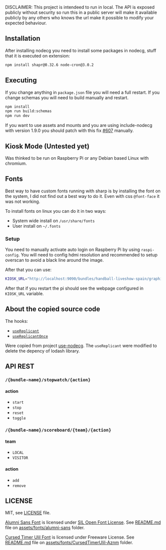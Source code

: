DISCLAIMER: This project is intendeed to run in local. The API is exposed publicly without security so run this in a public server will make it available publicly by any others who knows the url make it possible to modify your expected behaviour.

## Installation

After installing nodecg you need to install some packages in nodecg, stuff that it is executed on extension:

```bash
npm install shapr@0.32.6 node-cron@3.0.2
```

## Executing

If you change anything in `package.json` file you will need a full restart. If you change schemas you will need to build manually and restart.

```bash
npm install
npm run build:schemas
npm run dev
```

If you want to use assets and mounts and you are using include-nodecg with version 1.9.0 you should patch with this fix [#607](https://github.com/nodecg/nodecg/pull/607) manually.


## Kiosk Mode (Untested yet)

Was thinked to be run on Raspberry Pi or any Debian based Linux with chromium.

## Fonts

Best way to have custom fonts running with sharp is by installing the font on the system, I did not find out a best way to do it. Even with css `@font-face` it was not working.

To install fonts on linux you can do it in two ways:
- System wide install on `/usr/share/fonts`
- User install on `~/.fonts`

### Setup

You need to manually activate auto login on Raspberry Pi by using `raspi-config`. You will need to config hdmi resolution and recommended to setup overscan to avoid a black line around the image.

After that you can use:

```bash
KIOSK_URL="http://localhost:9090/bundles/handball-liveshow-spain/graphics/match.html" ./bin/kiosk-mode --setup
```

After that if you restart the pi should see the webpage configured in `KIOSK_URL` variable.

## About the copied source code

The hooks:

- [`useReplicant`](https://github.com/Hoishin/use-nodecg/blob/master/src/use-replicant.ts)
- [`useReplicantOnce`](https://github.com/Hoishin/use-nodecg/blob/master/src/use-replicant-once.ts)

Were copied from project [use-nodecg](https://github.com/Hoishin/use-nodecg). The `useReplicant` were modified to delete the depency of lodash library.

## API REST

### `/{bundle-name}/stopwatch/{action}`

#### action

- `start`
- `stop`
- `reset`
- `toggle`

### `/{bundle-name}/scoreboard/{team}/{action}`

#### team

- `LOCAL`
- `VISITOR`

#### action

- `add`
- `remove`


## LICENSE

MIT, see [LICENSE](./LICENSE) file.

[Alumni Sans Font](https://github.com/googlefonts/alumni) is licensed under [SIL Open Font License]([./assets/fonts/alumni-sans/LICENSE.txt](https://scripts.sil.org/cms/scripts/page.php?site_id=nrsi&id=OFL)). See [README.md](./assets/fonts/alumni-sans/README.md) file on [assets/fonts/alumni-sans](./assets/fonts/alumni-sans) folder.

[Cursed Timer Ulil Font](https://www.fontspace.com/cursed-timer-ulil-font-f29411) is licensed under Freeware License. See [README.md](./assets/fonts/CursedTimerUlil-Aznm/README.md) file on [assets/fonts/CursedTimerUlil-Aznm](./assets/fonts/CursedTimerUlil-Aznm) folder.
